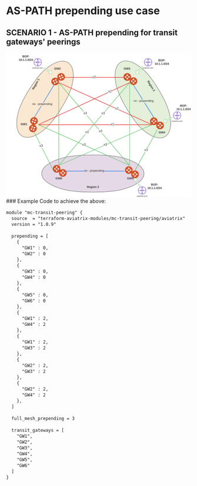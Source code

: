# AS-PATH prepending use case

## SCENARIO 1 - AS-PATH prepending for transit gateways' peerings 
<img src="https://github.com/conip/terraform-aviatrix-mc-transit-peering/blob/ba8cedb3a922b67f9093e500db9b5859629068a3/examples/example1%20-%20as-path-prepending/img/as-path-prepending-use-case1.jpeg" title="AS PATH PREPENDING">
### Example Code to achieve the above:

```hcl
module "mc-transit-peering" {
  source  = "terraform-aviatrix-modules/mc-transit-peering/aviatrix"
  version = "1.0.9"

  prepending = [
    {
      "GW1" : 0,
      "GW2" : 0
    },
    {
      "GW3" : 0,
      "GW4" : 0
    },
    {
      "GW5" : 0,
      "GW6" : 0
    },   
    {
      "GW1" : 2,
      "GW4" : 2
    },
    {
      "GW1" : 2,
      "GW3" : 2
    },
    {
      "GW2" : 2,
      "GW3" : 2
    },
    {
      "GW2" : 2,
      "GW4" : 2
    },
  ]

  full_mesh_prepending = 3

  transit_gateways = [
    "GW1",
    "GW2",
    "GW3",
    "GW4",
    "GW5",
    "GW6"
  ]
}
```